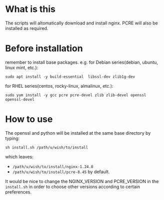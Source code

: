 # What is this
The scripts will altomatically download and install nginx.
PCRE will also be installed as required.

# Before installation
remember to install base packages.
e.g. for Debian series(debian, ubuntu, linux mint, etc.):
```
sudo apt install -y build-essential  libssl-dev zlib1g-dev
```
for RHEL series(centos, rocky-linux, almalinux, etc.):
```
sudo yum install -y gcc pcre pcre-devel zlib zlib-devel openssl openssl-devel
```

# How to use
The openssl and python will be installed at the same base directory by typing:
```
sh install.sh /path/u/wish/to/install
```
which leaves:

- ```/path/u/wish/to/install/nginx-1.24.0``` 
- ```/path/u/wish/to/install/pcre-8.45``` 
by default.

It would be nice to change the NGINX_VERSION and PCRE_VERSION in the ```install.sh``` in order to choose other versions according to certain preferences.
